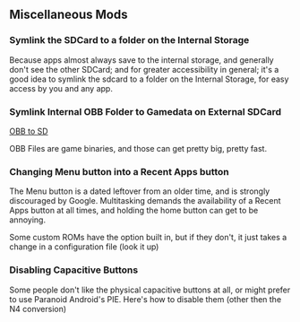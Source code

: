 ## Miscellaneous Mods

### Symlink the SDCard to a folder on the Internal Storage

Because apps almost always save to the internal storage, and generally don't see the other SDCard; and for greater accessibility in general; it's a good idea to symlink the sdcard to a folder on the Internal Storage, for easy access by you and any app.

### Symlink Internal OBB Folder to Gamedata on External SDCard

[OBB to SD](http://forum.xda-developers.com/showthread.php?t=2056662)

OBB Files are game binaries, and those can get pretty big, pretty fast.

### Changing Menu button into a Recent Apps button

The Menu button is a dated leftover from an older time, and is strongly discouraged by Google. Multitasking demands the availability of a Recent Apps button at all times, and holding the home button can get to be annoying.

Some custom ROMs have the option built in, but if they don't, it just takes a change in a configuration file (look it up)

### Disabling Capacitive Buttons

Some people don't like the physical capacitive buttons at all, or might prefer to use Paranoid Android's PIE.  Here's how to disable them (other then the N4 conversion)